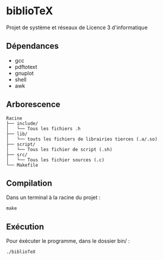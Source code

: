 # biblioTeX

Projet de système et réseaux de Licence 3 d'informatique

## Dépendances

- gcc
- pdftotext
- gnuplot
- shell
- awk

## Arborescence

```
Racine
├── include/
│   └── Tous les fichiers .h
├── lib/
│   └── touts les fichiers de librairies tierces (.a/.so)
├── script/
│   └── Tous les fichier de script (.sh)
├── src/
│   └── Tous les fichier sources (.c)
└── Makefile
```

## Compilation

Dans un terminal à la racine du projet :

`make`

## Exécution

Pour éxécuter le programme, dans le dossier bin/ :

`./biblioTeX`
